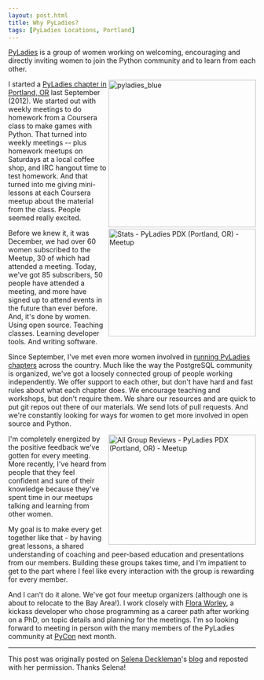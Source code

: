 ```yaml
---
layout: post.html
title: Why PyLadies?
tags: [PyLadies Locations, Portland]
---
```


[PyLadies][2] is a group of women working on welcoming, encouraging and directly inviting women to join the Python community and to learn from each other.

<img src="http://www.chesnok.com/daily/wp-content/uploads/2013/02/pyladies_blue-300x300.png" alt="pyladies_blue" width="300" height="300" align="right" />

I started a [PyLadies chapter in Portland, OR][3] last September (2012). We started out with weekly meetings to do homework from a Coursera class to make games with Python. That turned into weekly meetings -- plus homework meetups on Saturdays at a local coffee shop, and IRC hangout time to test homework. And that turned into me giving mini-lessons at each Coursera meetup about the material from the class. People seemed really excited.

<img src="http://www.chesnok.com/daily/wp-content/uploads/2013/02/Stats-PyLadies-PDX-Portland-OR-Meetup-300x219.jpg" alt="Stats - PyLadies PDX (Portland, OR) - Meetup" width="300" height="219" align="right" />

Before we knew it, it was December, we had over 60 women subscribed to the Meetup, 30 of which had attended a meeting. Today, we've got 85 subscribers, 50 people have attended a meeting, and more have signed up to attend events in the future than ever before. And, it's done by women. Using open source. Teaching classes. Learning developer tools. And writing software.

Since September, I've met even more women involved in [running PyLadies chapters][5] across the country. Much like the way the PostgreSQL community is organized, we've got a loosely connected group of people working independently. We offer support to each other, but don't have hard and fast rules about what each chapter does. We encourage teaching and workshops, but don't require them. We share our resources and are quick to put git repos out there of our materials. We send lots of pull requests. And we're constantly looking for ways for women to get more involved in open source and Python.

<img src="http://www.chesnok.com/daily/wp-content/uploads/2013/02/All-Group-Reviews-PyLadies-PDX-Portland-OR-Meetup-300x224.jpg" alt="All Group Reviews - PyLadies PDX (Portland, OR) - Meetup" width="300" height="224" align="right"/>

I'm completely energized by the positive feedback we've gotten for every meeting. More recently, I've heard from people that they feel confident and sure of their knowledge because they've spent time in our meetups talking and learning from other women.

My goal is to make every get together like that - by having great lessons, a shared understanding of coaching and peer-based education and presentations from our members. Building these groups takes time, and I'm impatient to get to the part where I feel like every interaction with the group is rewarding for every member.

And I can't do it alone. We've got four meetup organizers (although one is about to relocate to the Bay Area!). I work closely with [Flora Worley][7], a kickass developer who chose programming as a career path after working on a PhD, on topic details and planning for the meetings. I'm so looking forward to meeting in person with the many members of the PyLadies community at [PyCon][8] next month.

---
This post was originally posted on [Selena Deckleman][9]'s [blog][10] and reposted with her permission.  Thanks Selena!


 [2]: http://pyladies.com
 [3]: http://www.meetup.com/PyLadies-PDX/
 [5]: http://www.pyladies.com/locations/

 [7]: http://twitter.com/floraworley
 [8]: http://pycon.org
 [9]: http://twitter.com/selenamarie
 [10]: http://www.chesnok.com/daily/2013/02/23/why-pyladies/